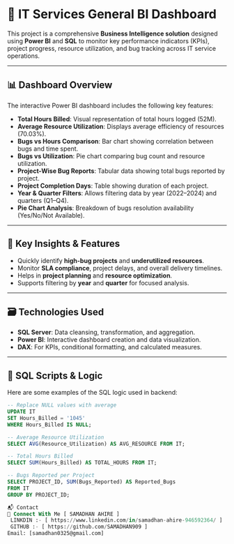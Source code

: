 # 💼 IT Services General BI Dashboard

This project is a comprehensive **Business Intelligence solution** designed using **Power BI** and **SQL** to monitor key performance indicators (KPIs), project progress, resource utilization, and bug tracking across IT service operations.

---

## 📊 Dashboard Overview

The interactive Power BI dashboard includes the following key features:

- **Total Hours Billed**: Visual representation of total hours logged (52M).
- **Average Resource Utilization**: Displays average efficiency of resources (70.03%).
- **Bugs vs Hours Comparison**: Bar chart showing correlation between bugs and time spent.
- **Bugs vs Utilization**: Pie chart comparing bug count and resource utilization.
- **Project-Wise Bug Reports**: Tabular data showing total bugs reported by project.
- **Project Completion Days**: Table showing duration of each project.
- **Year & Quarter Filters**: Allows filtering data by year (2022–2024) and quarters (Q1–Q4).
- **Pie Chart Analysis**: Breakdown of bugs resolution availability (Yes/No/Not Available).

---

## 🧠 Key Insights & Features

- Quickly identify **high-bug projects** and **underutilized resources**.
- Monitor **SLA compliance**, project delays, and overall delivery timelines.
- Helps in **project planning** and **resource optimization**.
- Supports filtering by **year** and **quarter** for focused analysis.

---

## 🗃️ Technologies Used

- **SQL Server**: Data cleansing, transformation, and aggregation.
- **Power BI**: Interactive dashboard creation and data visualization.
- **DAX**: For KPIs, conditional formatting, and calculated measures.

---

## 🧾 SQL Scripts & Logic

Here are some examples of the SQL logic used in backend:

```sql
-- Replace NULL values with average
UPDATE IT
SET Hours_Billed = '1045'
WHERE Hours_Billed IS NULL;

-- Average Resource Utilization
SELECT AVG(Resource_Utilization) AS AVG_RESOURCE FROM IT;

-- Total Hours Billed
SELECT SUM(Hours_Billed) AS TOTAL_HOURS FROM IT;

-- Bugs Reported per Project
SELECT PROJECT_ID, SUM(Bugs_Reported) AS Reported_Bugs
FROM IT
GROUP BY PROJECT_ID;

📬 Contact
🔗 Connect With Me [ SAMADHAN AHIRE ]
 LINKDIN :- [ https://www.linkedin.com/in/samadhan-ahire-946592364/ ]
 GITHUB :- [ https://github.com/SAMADHAN909 ]
Email: [samadhan0325@gmail.com]

